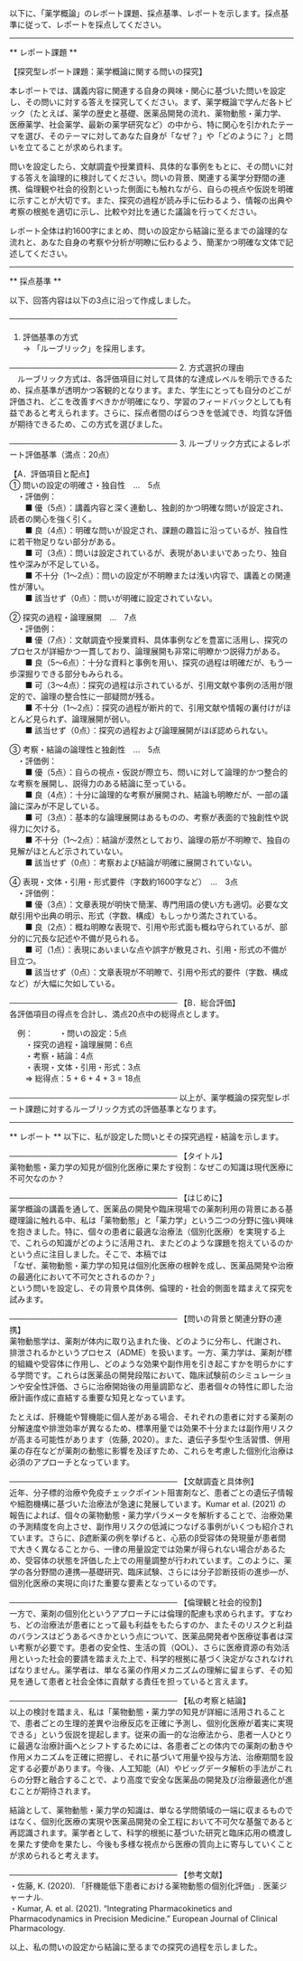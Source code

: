 以下に、「薬学概論」のレポート課題、採点基準、レポートを示します。採点基準に従って、レポートを採点してください。

---------------------------------------
** レポート課題 **

【探究型レポート課題：薬学概論に関する問いの探究】

本レポートでは、講義内容に関連する自身の興味・関心に基づいた問いを設定し、その問いに対する答えを探究してください。まず、薬学概論で学んだ各トピック（たとえば、薬学の歴史と基礎、医薬品開発の流れ、薬物動態・薬力学、医療薬学、社会薬学、最新の薬学研究など）の中から、特に関心を引かれたテーマを選び、そのテーマに対してあなた自身が「なぜ？」や「どのように？」と問いを立てることが求められます。

問いを設定したら、文献調査や授業資料、具体的な事例をもとに、その問いに対する答えを論理的に検討してください。問いの背景、関連する薬学分野間の連携、倫理観や社会的役割といった側面にも触れながら、自らの視点や仮説を明確に示すことが大切です。また、探究の過程が読み手に伝わるよう、情報の出典や考察の根拠を適切に示し、比較や対比を通じた議論を行ってください。

レポート全体は約1600字にまとめ、問いの設定から結論に至るまでの論理的な流れと、あなた自身の考察や分析が明瞭に伝わるよう、簡潔かつ明確な文体で記述してください。

---------------------------------------
** 採点基準 **

以下、回答内容は以下の3点に沿って作成しました。

──────────────────────────────
1. 評価基準の方式  
  → 「ルーブリック」を採用します。

──────────────────────────────
2. 方式選択の理由  
　ルーブリック方式は、各評価項目に対して具体的な達成レベルを明示できるため、採点基準が透明かつ客観的となります。また、学生にとっても自分のどこが評価され、どこを改善すべきかが明確になり、学習のフィードバックとしても有益であると考えられます。さらに、採点者間のばらつきを低減でき、均質な評価が期待できるため、この方式を選びました。

──────────────────────────────
3. ルーブリック方式によるレポート評価基準（満点：20点）  

【A．評価項目と配点】  
① 問いの設定の明確さ・独自性　…　5点  
　・評価例：  
　　■ 優（5点）：講義内容と深く連動し、独創的かつ明確な問いが設定され、読者の関心を強く引く。  
　　■ 良（4点）：明確な問いが設定され、課題の趣旨に沿っているが、独自性に若干物足りない部分がある。  
　　■ 可（3点）：問いは設定されているが、表現があいまいであったり、独自性や深みが不足している。  
　　■ 不十分（1～2点）：問いの設定が不明瞭または浅い内容で、講義との関連性が薄い。  
　　■ 該当せず（0点）：問いが明確に設定されていない。  

② 探究の過程・論理展開　…　7点  
　・評価例：  
　　■ 優（7点）：文献調査や授業資料、具体事例などを豊富に活用し、探究のプロセスが詳細かつ一貫しており、論理展開も非常に明瞭かつ説得力がある。  
　　■ 良（5～6点）：十分な資料と事例を用い、探究の過程は明確だが、もう一歩深掘りできる部分もみられる。  
　　■ 可（3～4点）：探究の過程は示されているが、引用文献や事例の活用が限定的で、論理の整合性に一部疑問が残る。  
　　■ 不十分（1～2点）：探究の過程が断片的で、引用文献や情報の裏付けがほとんど見られず、論理展開が弱い。  
　　■ 該当せず（0点）：探究の過程および論理展開がほぼ認められない。  

③ 考察・結論の論理性と独創性　…　5点  
　・評価例：  
　　■ 優（5点）：自らの視点・仮説が際立ち、問いに対して論理的かつ整合的な考察を展開し、説得力のある結論に至っている。  
　　■ 良（4点）：十分に論理的な考察が展開され、結論も明瞭だが、一部の議論に深みが不足している。  
　　■ 可（3点）：基本的な論理展開はあるものの、考察が表面的で独創性や説得力に欠ける。  
　　■ 不十分（1～2点）：結論が漠然としており、論理の筋が不明瞭で、独自の見解がほとんど示されていない。  
　　■ 該当せず（0点）：考察および結論が明確に展開されていない。  

④ 表現・文体・引用・形式要件（字数約1600字など）　…　3点  
　・評価例：  
　　■ 優（3点）：文章表現が明快で簡潔、専門用語の使い方も適切。必要な文献引用や出典の明示、形式（字数、構成）もしっかり満たされている。  
　　■ 良（2点）：概ね明瞭な表現で、引用や形式面も概ね守られているが、部分的に冗長な記述や不備が見られる。  
　　■ 可（1点）：表現にあいまいな点や誤字が散見され、引用・形式の不備が目立つ。  
　　■ 該当せず（0点）：文章表現が不明瞭で、引用や形式的要件（字数、構成など）が大幅に欠如している。  

──────────────────────────────
【B．総合評価】  
各評価項目の得点を合計し、満点20点中の総得点とします。  

　例：　
　　・問いの設定：5点  
　　・探究の過程・論理展開：6点  
　　・考察・結論：4点  
　　・表現・文体・引用・形式：3点  
　　⇒ 総得点：5 + 6 + 4 + 3 = 18点

──────────────────────────────
以上が、薬学概論の探究型レポート課題に対するルーブリック方式の評価基準となります。

---------------------------------------
** レポート **
以下に、私が設定した問いとその探究過程・結論を示します。

──────────────────────────────
【タイトル】  
薬物動態・薬力学の知見が個別化医療に果たす役割：なぜこの知識は現代医療に不可欠なのか？

──────────────────────────────
【はじめに】  
薬学概論の講義を通して、医薬品の開発や臨床現場での薬剤利用の背景にある基礎理論に触れる中、私は「薬物動態」と「薬力学」という二つの分野に強い興味を抱きました。特に、個々の患者に最適な治療法（個別化医療）を実現する上で、これらの知識がどのように活用され、またどのような課題を抱えているのかという点に注目しました。そこで、本稿では  
「なぜ、薬物動態・薬力学の知見は個別化医療の根幹を成し、医薬品開発や治療の最適化において不可欠とされるのか？」  
という問いを設定し、その背景や具体例、倫理的・社会的側面を踏まえて探究を試みます。

──────────────────────────────
【問いの背景と関連分野の連携】  
薬物動態学は、薬剤が体内に取り込まれた後、どのように分布し、代謝され、排泄されるかというプロセス（ADME）を扱います。一方、薬力学は、薬剤が標的組織や受容体に作用し、どのような効果や副作用を引き起こすかを明らかにする学問です。これらは医薬品の開発段階において、臨床試験前のシミュレーションや安全性評価、さらに治療開始後の用量調節など、患者個々の特性に即した治療計画作成に直結する重要な知見となっています。  

たとえば、肝機能や腎機能に個人差がある場合、それぞれの患者に対する薬剤の分解速度や排泄効率が異なるため、標準用量では効果不十分または副作用リスクが高まる可能性があります（佐藤, 2020）。また、遺伝子多型や生活習慣、併用薬の存在などが薬剤の動態に影響を及ぼすため、これらを考慮した個別化治療は必須のアプローチとなっています。

──────────────────────────────
【文献調査と具体例】  
近年、分子標的治療や免疫チェックポイント阻害剤など、患者ごとの遺伝子情報や細胞機構に基づいた治療法が急速に発展しています。Kumar et al. (2021) の報告によれば、個々の薬物動態・薬力学パラメータを解析することで、治療効果の予測精度を向上させ、副作用リスクの低減につなげる事例がいくつも紹介されています。さらに、β遮断薬の例を挙げると、心筋のβ受容体の発現量が患者間で大きく異なることから、一律の用量設定では効果が得られない場合があるため、受容体の状態を評価した上での用量調整が行われています。このように、薬学の各分野間の連携―基礎研究、臨床試験、さらには分子診断技術の進歩―が、個別化医療の実現に向けた重要な要素となっているのです。

──────────────────────────────
【倫理観と社会的役割】  
一方で、薬剤の個別化というアプローチには倫理的配慮も求められます。すなわち、どの治療法が患者にとって最も利益をもたらすのか、またそのリスクと利益のバランスはどうあるべきかという点について、医薬品開発者や医療従事者は深い考察が必要です。患者の安全性、生活の質（QOL）、さらに医療資源の有効活用といった社会的要請を踏まえた上で、科学的根拠に基づく決定がなされなければなりません。薬学者は、単なる薬の作用メカニズムの理解に留まらず、その知見を通して患者と社会全体に貢献する責任を担っていると言えます。

──────────────────────────────
【私の考察と結論】  
以上の検討を踏まえ、私は「薬物動態・薬力学の知見が詳細に活用されることで、患者ごとの生理的差異や治療反応を正確に予測し、個別化医療が着実に実現できる」という仮説を提起します。従来の画一的な治療法から、患者一人ひとりに最適な治療計画へとシフトするためには、各患者ごとの体内での薬剤の動きや作用メカニズムを正確に把握し、それに基づいて用量や投与方法、治療期間を設定する必要があります。今後、人工知能（AI）やビッグデータ解析の手法がこれらの分野と融合することで、より高度で安全な医薬品の開発及び治療最適化が進むことが期待されます。  

結論として、薬物動態・薬力学の知識は、単なる学問領域の一端に収まるものではなく、個別化医療の実現や医薬品開発の全工程において不可欠な基盤であると再認識されます。薬学者として、科学的根拠に基づいた研究と臨床応用の橋渡しを果たす使命を果たし、今後も多様な視点から医療の質向上に寄与していくことが求められると考えます。

──────────────────────────────
【参考文献】  
・佐藤, K. (2020). 「肝機能低下患者における薬物動態の個別化評価」. 医薬ジャーナル.  
・Kumar, A. et al. (2021). “Integrating Pharmacokinetics and Pharmacodynamics in Precision Medicine.” European Journal of Clinical Pharmacology.

以上、私の問いの設定から結論に至るまでの探究の過程を示しました。

